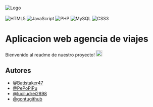 ![Logo](https://dev-to-uploads.s3.amazonaws.com/uploads/articles/th5xamgrr6se0x5ro4g6.png)
<br>
<br>
![HTML5](https://img.shields.io/badge/html5-%23E34F26.svg?style=for-the-badge&logo=html5&logoColor=white)
![JavaScript](https://img.shields.io/badge/javascript-%23323330.svg?style=for-the-badge&logo=javascript&logoColor=%23F7DF1E)
![PHP](https://img.shields.io/badge/php-%23777BB4.svg?style=for-the-badge&logo=php&logoColor=white)
![MySQL](https://img.shields.io/badge/mysql-4479A1.svg?style=for-the-badge&logo=mysql&logoColor=white)
![CSS3](https://img.shields.io/badge/css3-%231572B6.svg?style=for-the-badge&logo=css3&logoColor=white)
# Aplicacion web agencia de viajes

Bienvenido al readme de nuestro proyecto! <img src="https://raw.githubusercontent.com/Tarikul-Islam-Anik/Animated-Fluent-Emojis/master/Emojis/Hand%20gestures/Raising%20Hands.png" alt="emoji manos" width="20" height="20">



## Autores

- [@Batistaker47](https://github.com/Batistaker47)
- [@PePoPiPu](https://github.com/PePoPiPu)
- [@luciludrei2898](https://github.com/luciludrei2898)
- [@gontugithub](https://github.com/gontugithub)


